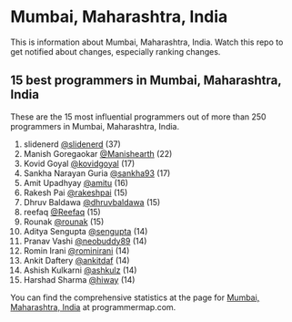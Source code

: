 Mumbai, Maharashtra, India
================================================================================
This is information about Mumbai, Maharashtra, India. Watch this repo to get notified about changes, especially ranking changes.

15 best programmers in Mumbai, Maharashtra, India
--------------------------------------------------------------------------------
These are the 15 most influential programmers out of more than 250 programmers in Mumbai, Maharashtra, India.

1. slidenerd [@slidenerd](https://github.com/slidenerd) (37)
2. Manish Goregaokar [@Manishearth](https://github.com/Manishearth) (22)
3. Kovid Goyal [@kovidgoyal](https://github.com/kovidgoyal) (17)
4. Sankha Narayan Guria [@sankha93](https://github.com/sankha93) (17)
5. Amit Upadhyay [@amitu](https://github.com/amitu) (16)
6. Rakesh Pai [@rakeshpai](https://github.com/rakeshpai) (15)
7. Dhruv Baldawa [@dhruvbaldawa](https://github.com/dhruvbaldawa) (15)
8. reefaq [@Reefaq](https://github.com/Reefaq) (15)
9. Rounak [@rounak](https://github.com/rounak) (15)
10. Aditya Sengupta [@sengupta](https://github.com/sengupta) (14)
11. Pranav Vashi [@neobuddy89](https://github.com/neobuddy89) (14)
12. Romin Irani [@rominirani](https://github.com/rominirani) (14)
13. Ankit Daftery [@ankitdaf](https://github.com/ankitdaf) (14)
14. Ashish Kulkarni [@ashkulz](https://github.com/ashkulz) (14)
15. Harshad Sharma [@hiway](https://github.com/hiway) (14)

You can find the comprehensive statistics at the page for [Mumbai, Maharashtra, India](http://programmermap.com/area/mumbai-maharashtra-india) at programmermap.com.